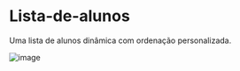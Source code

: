 ﻿# Lista-de-alunos
Uma lista de alunos dinâmica com ordenação personalizada.

![image](https://user-images.githubusercontent.com/55797343/119544723-5e396400-bd68-11eb-96ee-66ffca6b9e00.png)
